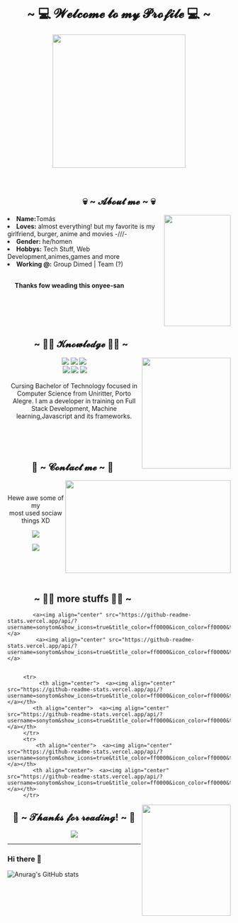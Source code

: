<body>
<h1 align="center">~ 💻 𝓦𝓮𝓵𝓬𝓸𝓶𝓮 𝓽𝓸 𝓶𝔂 𝓟𝓻𝓸𝓯𝓲𝓵𝓮 💻 ~</h1>

<div align="center">
<img src="https://c.tenor.com/P_06QXKyV5AAAAAC/marvel-deadpool.gif" height="300" width="300" >
</div>
<br><br>
<div>

<h2 align="center"> 💀 ~ 𝓐𝓫𝓸𝓾𝓽 𝓶𝓮 ~ 💀 </h2>
<img src="https://c.tenor.com/IqpFZ5YdmTIAAAAC/escanor-sacred-axe-rhitto.gif" align="right" height="250" width="150">
<li>
<b>Name:</b>Tomás</li>
<li>
<b>Loves:</b> almost everything! but my favorite is my girlfriend, burger, anime and movies -///-
</li>
<li>
<b>Gender:</b> he/homen
</li>
<li>
<b>Hobbys:</b> Tech Stuff, Web Development,animes,games and more
</li>
<li>
<b>Working @:</b> Group Dimed | Team (?)
</li>
<br>
<p><b>     Thanks fow weading this onyee-san<br></b></p>
</div>
<br><br>
<div>
<br><br>
<h2 align="left">            ~ 👨‍💻 𝓚𝓷𝓸𝔀𝓵𝓮𝓭𝓰𝓮 👨‍💻 ~</h2>
<p>
<img src="https://c.tenor.com/cUDKyJkDr6kAAAAd/iron-man-iron-man-hammer.gif" align="right" height="250" width="200">
</div>
<div>
<p align="center"><img src="https://img.shields.io/badge/java%20-%2343853D.svg?&style=for-the-badge&logo=java&logoColor=white"/> <img src="https://img.shields.io/badge/html5%20-%23E34F26.svg?&style=for-the-badge&logo=html5&logoColor=white"/> <img src="https://img.shields.io/badge/css3%20-%231572B6.svg?&style=for-the-badge&logo=css3&logoColor=white"/><br>
 <img src="https://img.shields.io/badge/php%20-%231572B6.svg?&style=for-the-badge&logo=php&logoColor=white"/> <img src="https://img.shields.io/badge/android%20-%23323330.svg?&style=for-the-badge&logo=android&logoColor=%23F7DF1E"/> <img src="https://img.shields.io/badge/gitkraken%20-%23F05033.svg?&style=for-the-badge&logo=git&logoColor=white"/> <br><br>
Cursing Bachelor of Technology focused in Computer Science from Uniritter, Porto Alegre. I am a developer in training on Full Stack Development, Machine learning,Javascript and its frameworks.
</p>
<br>
<br>
<br>
<h2 align="left">           📝 ~ 𝓒𝓸𝓷𝓽𝓪𝓬𝓽 𝓶𝓮 ~ 📝</h2>
<img src="https://c.tenor.com/ZS0AXy6JUa4AAAAC/fairy-tail-smiling.gif" align="right" width="373.5px" height="208.5px">
<br>
<p align="center">Hewe awe some of my <br>
most used sociaw things XD</p>
<p align="center"></a> <a href="https://discord.gg/gfPu2sMbJD" target="_blank"><img src="https://img.shields.io/badge/tomfich%20-%237289DA.svg?&style=for-the-badge&logo=discord&logoColor=white"/></a></p>
 <p align="center"><a href="https://www.instagram.com/tomfichtnerr/" target="_blank"><img src="https://img.shields.io/badge/@tomfich%20-%239146FF.svg?&style=for-the-badge&logo=instagram&logoColor=white"/></a></p>
</div>
<br>

<div>
<br><br>
<h2 align="left">            ~ 👨‍💻 more stuffs 👨‍💻 ~</h2>




      
            <a><img align="center" src="https://github-readme-stats.vercel.app/api/?username=sonytom&show_icons=true&title_color=ff0000&icon_color=ff0000&text_color=ff0000&bg_color=000000"/></a>
             <a><img align="center" src="https://github-readme-stats.vercel.app/api/?username=sonytom&show_icons=true&title_color=ff0000&icon_color=ff0000&text_color=ff0000&bg_color=000000"/></a>
       
         
         <tr>
              <th align="center">  <a><img align="center" src="https://github-readme-stats.vercel.app/api/?username=sonytom&show_icons=true&title_color=ff0000&icon_color=ff0000&text_color=ff0000&bg_color=000000"/></a></th>
            <th align="center">  <a><img align="center" src="https://github-readme-stats.vercel.app/api/?username=sonytom&show_icons=true&title_color=ff0000&icon_color=ff0000&text_color=ff0000&bg_color=000000"/></a></th>
         </tr>
		 <tr>
             <th align="center">  <a><img align="center" src="https://github-readme-stats.vercel.app/api/?username=sonytom&show_icons=true&title_color=ff0000&icon_color=ff0000&text_color=ff0000&bg_color=000000"/></a></th>
            <th align="center">  <a><img align="center" src="https://github-readme-stats.vercel.app/api/?username=sonytom&show_icons=true&title_color=ff0000&icon_color=ff0000&text_color=ff0000&bg_color=000000"/></a></th>
         </tr>
     
	  
<img src="https://c.tenor.com/cUDKyJkDr6kAAAAd/iron-man-iron-man-hammer.gif" align="right" height="250" width="200">
</div>

<!-- <div>
<p align="center"><img src="https://img.shields.io/badge/java%20-%2343853D.svg?&style=for-the-badge&logo=java&logoColor=white"/> <img src="https://img.shields.io/badge/html5%20-%23E34F26.svg?&style=for-the-badge&logo=html5&logoColor=white"/> <img src="https://img.shields.io/badge/css3%20-%231572B6.svg?&style=for-the-badge&logo=css3&logoColor=white"/><br>
 <img src="https://img.shields.io/badge/php%20-%231572B6.svg?&style=for-the-badge&logo=php&logoColor=white"/> <img src="https://img.shields.io/badge/android%20-%23323330.svg?&style=for-the-badge&logo=android&logoColor=%23F7DF1E"/> <img src="https://img.shields.io/badge/gitkraken%20-%23F05033.svg?&style=for-the-badge&logo=git&logoColor=white"/> <br><br>
Cursing Bachelor of Technology focused in Computer Science from Uniritter, Porto Alegre. I am a developer in training on Full Stack Development, Machine learning,Javascript and its frameworks.
</p>
<br>
<br>
<br>
<h2 align="left">           📝 ~ 𝓒𝓸𝓷𝓽𝓪𝓬𝓽 𝓶𝓮 ~ 📝</h2>
<img src="https://c.tenor.com/ZS0AXy6JUa4AAAAC/fairy-tail-smiling.gif" align="right" width="373.5px" height="208.5px">
<br>
<p align="center">Hewe awe some of my <br>
most used sociaw things XD</p>
<p align="center"></a> <a href="https://discord.gg/gfPu2sMbJD" target="_blank"><img src="https://img.shields.io/badge/tomfich%20-%237289DA.svg?&style=for-the-badge&logo=discord&logoColor=white"/></a></p>
 <p align="center"><a href="https://www.instagram.com/tomfichtnerr/" target="_blank"><img src="https://img.shields.io/badge/@tomfich%20-%239146FF.svg?&style=for-the-badge&logo=instagram&logoColor=white"/></a></p>
</div>
-->

<div>
<h2 align="center">💖 ~ 𝓣𝓱𝓪𝓷𝓴𝓼 𝓯𝓸𝓻 𝓻𝓮𝓪𝓭𝓲𝓷𝓰! ~ 💖</h2>
<div align="center">
<img src="https://c.tenor.com/CnJdWGkM66QAAAAC/jax-teller.gif">
</div>
<hr>
</div>

</body>




### Hi there 👋
![Anurag's GitHub stats](https://github-readme-stats.vercel.app/api/?username=sonytom&show_icons=true&title_color=ff0000&icon_color=ff0000&text_color=ff0000&bg_color=000000)

<!--
**sonytom/sonytom** is a ✨ _special_ ✨ repository because its `README.md` (this file) appears on your GitHub profile.

Here are some ideas to get you started:

https://tenor.com/view/fairy-tail-smiling-natsu-dragneel-happy-gif-16216127 
https://tenor.com/view/jax-teller-gif-22808327
https://tenor.com/view/iron-man-iron-man-hammer-iron-hammer-robert-downey-robert-downey-jr-gif-15959050
https://tenor.com/view/escanor-sacred-axe-rhitto-seven-deadly-sins-anime-gif-17327999
https://tenor.com/view/anime-haikyu-hinata-blink-speechless-gif-17039990
https://tenor.com/view/marvel-deadpool-wade-wilson-surprised-shocked-gif-17522268
https://giphy.com/gifs/fire-nicolas-cage-motorcycle-hwbWdAuTjDIIg


- 🔭 I’m currently working on ...
- 🌱 I’m currently learning ...
- 👯 I’m looking to collaborate on ...
- 🤔 I’m looking for help with ...
- 💬 Ask me about ...
- 📫 How to reach me: ...
- 😄 Pronouns: ...
- ⚡ Fun fact: ...
-->
